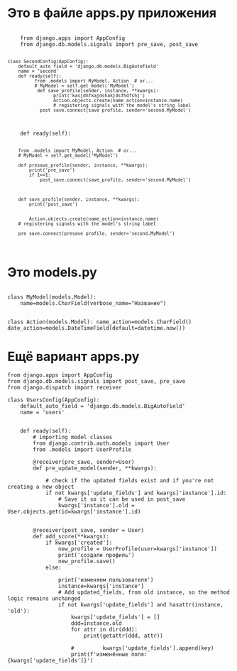 
# Это в файле  apps.py приложения
<code>
    from django.apps import AppConfig
    from django.db.models.signals import pre_save, post_save
    
    class SecondConfig(AppConfig):
        default_auto_field = 'django.db.models.BigAutoField'
        name = 'second'
        def ready(self):
              from .models import MyModel, Action  # or...
              # MyModel = self.get_model('MyModel')
               def save_profile(sender, instance, **kwargs):
                     print('kasjdhfkajdshakjdsfhdfshj')
                     Action.objects.create(name_action=instance.name)
                     # registering signals with the model's string label
                post_save.connect(save_profile, sender='second.MyModel')
</code>

<code>
    def ready(self):
        
        from .models import MyModel, Action  # or...
        # MyModel = self.get_model('MyModel')
        
        def presave_profile(sender, instance, **kwargs):
            print('pre_save')
            if 1==1:
                post_save.connect(save_profile, sender='second.MyModel')
        
        
        
        def save_profile(sender, instance, **kwargs):
            print('post_save')


            Action.objects.create(name_action=instance.name)
        # registering signals with the model's string label
        
        pre_save.connect(presave_profile, sender='second.MyModel')
</code>

# Это models.py
<code>
class MyModel(models.Model):
    name=models.CharField(verbose_name="Название")

class Action(models.Model):
     name_action=models.CharField()
     date_action=models.DateTimeField(default=datetime.now())
</code>


# Ещё вариант  apps.py
```
from django.apps import AppConfig
from django.db.models.signals import post_save, pre_save
from django.dispatch import receiver

class UsersConfig(AppConfig):
    default_auto_field = 'django.db.models.BigAutoField'
    name = 'users'

    
    def ready(self):
        # importing model classes
        from django.contrib.auth.models import User
        from .models import UserProfile
        
        @receiver(pre_save, sender=User)
        def pre_update_model(sender, **kwargs):
    
            # check if the updated fields exist and if you're not creating a new object
            if not kwargs['update_fields'] and kwargs['instance'].id:
                # Save it so it can be used in post_save
                kwargs['instance'].old = User.objects.get(id=kwargs['instance'].id)


        @receiver(post_save, sender = User)
        def add_score(**kwargs):
            if kwargs['created']:
                new_profile = UserProfile(user=kwargs['instance'])
                print('создали профиль')
                new_profile.save()
            else:
                
                print('изменяем пользователя')
                instance=kwargs['instance']
                # Add updated_fields, from old instance, so the method logic remains unchanged
                if not kwargs['update_fields'] and hasattr(instance, 'old'):
                    kwargs['update_fields'] = []
                    ddd=instance.old
                    for attr in dir(ddd):
                        print(getattr(ddd, attr))
                        
                    #         kwargs['update_fields'].append(key)
                    print(f'изменённые поля:{kwargs['update_fields']}')
```

